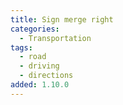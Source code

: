 ```yaml
---
title: Sign merge right
categories:
  - Transportation
tags:
  - road
  - driving
  - directions
added: 1.10.0
---
```


